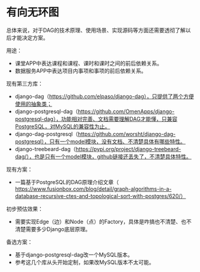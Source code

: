 # 有向无环图

总体来说，对于DAG的技术原理、使用场景、实现源码等方面还需要透彻了解以后才能决定方案。

用途：

- 课堂APP中表达课程和课程、课时和课时之间的前后依赖关系。
- 数据服务APP中表达项目内事项和事项的前后依赖关系。

现有第三方库：

- django-dag（https://github.com/elpaso/django-dag），只提供了两个方便使用的抽象类；
- django-postgresql-dag（https://github.com/OmenApps/django-postgresql-dag），功能相对完善、文档需要理解DAG才能懂，只兼容PostgreSQL，对MySQL的兼容性为止。
- django-dag-postgresql（https://github.com/worsht/django-dag-postgresql），只有一个model模块，没有文档、不清楚具体有哪些特性。
- django-treebeard-dag（https://pypi.org/project/django-treebeard-dag/），也是只有一个model模块，github链接还丢失了，不清楚具体特性。

现有方案：

- 一篇基于PostgreSQL的DAG原理介绍文章（ https://www.fusionbox.com/blog/detail/graph-algorithms-in-a-database-recursive-ctes-and-topological-sort-with-postgres/620/）

初步预估效果：

- 需要实现Edge（边）和Node（点）的Factory，具体是咋搞也不清楚、也不清楚需要多少Django底层原理。

备选方案：

- 基于django-postgresql-dag改一个MySQL版本。
- 参考这几个库从头开始定制，如果改MySQL版本不太可能。